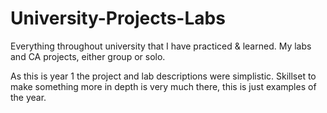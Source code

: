 # University-Projects-Labs

Everything throughout university that I have practiced & learned. My labs and CA projects, either group or solo.

As this is year 1 the project and lab descriptions were simplistic. Skillset to make something more in depth is very much there, this is just examples of the year.
